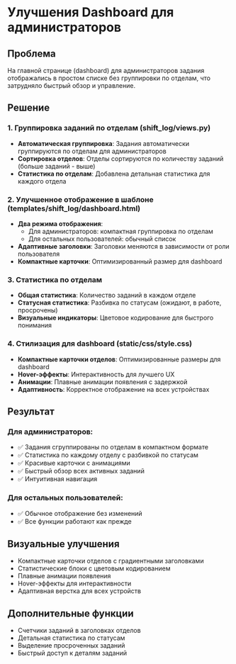 # Улучшения Dashboard для администраторов

## Проблема
На главной странице (dashboard) для администраторов задания отображались в простом списке без группировки по отделам, что затрудняло быстрый обзор и управление.

## Решение

### 1. Группировка заданий по отделам (shift_log/views.py)
- **Автоматическая группировка**: Задания автоматически группируются по отделам для администраторов
- **Сортировка отделов**: Отделы сортируются по количеству заданий (больше заданий - выше)
- **Статистика по отделам**: Добавлена детальная статистика для каждого отдела

### 2. Улучшенное отображение в шаблоне (templates/shift_log/dashboard.html)
- **Два режима отображения**:
  - Для администраторов: компактная группировка по отделам
  - Для остальных пользователей: обычный список
- **Адаптивные заголовки**: Заголовки меняются в зависимости от роли пользователя
- **Компактные карточки**: Оптимизированный размер для dashboard

### 3. Статистика по отделам
- **Общая статистика**: Количество заданий в каждом отделе
- **Статусная статистика**: Разбивка по статусам (ожидают, в работе, просрочены)
- **Визуальные индикаторы**: Цветовое кодирование для быстрого понимания

### 4. Стилизация для dashboard (static/css/style.css)
- **Компактные карточки отделов**: Оптимизированные размеры для dashboard
- **Hover-эффекты**: Интерактивность для лучшего UX
- **Анимации**: Плавные анимации появления с задержкой
- **Адаптивность**: Корректное отображение на всех устройствах

## Результат

### Для администраторов:
- ✅ Задания сгруппированы по отделам в компактном формате
- ✅ Статистика по каждому отделу с разбивкой по статусам
- ✅ Красивые карточки с анимациями
- ✅ Быстрый обзор всех активных заданий
- ✅ Интуитивная навигация

### Для остальных пользователей:
- ✅ Обычное отображение без изменений
- ✅ Все функции работают как прежде

## Визуальные улучшения
- Компактные карточки отделов с градиентными заголовками
- Статистические блоки с цветовым кодированием
- Плавные анимации появления
- Hover-эффекты для интерактивности
- Адаптивная верстка для всех устройств

## Дополнительные функции
- Счетчики заданий в заголовках отделов
- Детальная статистика по статусам
- Выделение просроченных заданий
- Быстрый доступ к деталям заданий 